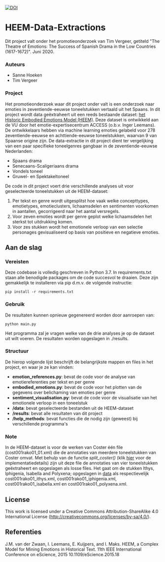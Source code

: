 [![DOI](https://zenodo.org/badge/274731738.svg)](https://zenodo.org/badge/latestdoi/274731738)

# HEEM-Data-Extractions

Dit project valt onder het promotieonderzoek van Tim Vergeer, getiteld "The Theatre of Emotions: The Success of Spanish Drama in the Low Countries (1617-1672)".
Juni 2020.

### Auteurs
- Sanne Hoeken
- Tim Vergeer

### Project

Het promotieonderzoek waar dit project onder valt is een onderzoek naar emoties in zeventiende-eeuwse toneelstukken vertaald uit het Spaans. In dit project wordt data geëxtraheert uit een reeds bestaande dataset: [het Historic Embodied Emotions Model (HEEM)](https://github.com/NLeSC/HEEM-dataset). Deze dataset is ontwikkeld aan de VU door het emotie-expertisecentrum ACCESS (o.b.v. Inger Leemans). De ontwikkelaars hebben via machine learning emoties gelabeld voor 278 zeventiende-eeuwse en achttiende-eeuwse toneelstukken, waarvan 9 van Spaanse origine zijn. 
De data-extractie in dit project dient ter vergelijking van een paar specifieke toneelgenres gangbaar in de zeventiende-eeuwse Nederlanden: 
- Spaans drama
- Senecaans-Scaligeriaans drama
- Vondels toneel
- Gruwel- en Spektakeltoneel

De code in dit project voert drie verschillende analyses uit voor geselecteerde toneelstukken uit de HEEM-dataset: 
1. Per tekst en genre wordt uitgesplitst hoe vaak welke concepttypes, emotietypes, emotieclusters, lichaamsdelen en sentimenten voorkomen in aantallen, gecorrigeerd naar het aantal versregels.
2. Voor zeven emoties wordt per genre geplot welke lichaamsdelen het sterkst tot uitdrukking komen.
3. Voor zes stukken wordt het emotionele verloop van een selectie personages gevisualiseerd op basis van positieve en negatieve emoties.

## Aan de slag

### Vereisten

Deze codebase is volledig geschreven in Python 3.7. In requirements.txt staan alle benodigde packages om de code succesvol te draaien. Deze zijn gemakkelijk te installeren via pip d.m.v. de volgende instructie:

```
pip install -r requirements.txt
```

### Gebruik

De resultaten kunnen opnieuw gegenereerd worden door aanroepen van:

```
python main.py
```

Het programma zal je vragen welke van de drie analyses je op de dataset uit wilt voeren. De resultaten worden opgeslagen in ./results.

### Structuur

De hierop volgende lijst beschrijft de belangrijkste mappen en files in het project, en waar je ze kan vinden:

- **emotion_references.py**: bevat de code voor de analyse van emotiereferenties per tekst en per genre
- **embodied_emotions.py**: bevat de code voor het plotten van de gegevens over belichaming van emoties per genre
- **sentiment_visualisation.py**: bevat de code voor de visualisatie van het emotionele verloop in een toneelstuk
- **/data**: bevat geselecteerde bestanden uit de HEEM-dataset
- **/results**: bevat alle resultaten van dit project
- **/help_methods**: bevat functies die de nodig zijn (geweest) bij verschillende programma's

### Note

In de HEEM-dataset is voor de werken van Coster één file (cost001rako01_01.xml) die de annotaties van meerdere toneelstukken van Coster omvat. Met behulp van de functie *split_coster()* (klik [hier](https://github.com/SanneHoeken/HEEM-Data-Extractions/blob/master/help_methods/split_coster.py) voor de implementatiedetails) zijn uit deze file de annotaties van vier toneelstukken geëxtraheert en opgeslagen als losse files. Het gaat om de stukken Ithys, Iphigenia, Isabella and Polyxena; opgeslagen in [data](https://github.com/SanneHoeken/HEEM-Data-Extractions/tree/master/data/senecaans_scaligeriaans) als respectievelijk cost001rako01_ithys.xml, cost001rako01_iphigenia.xml, cost001rako01_isabella.xml en cost001rako01_polyxena.xml. 

## License
This work is licensed under a Creative Commons Attribution-ShareAlike 4.0 International License (http://creativecommons.org/licenses/by-sa/4.0/).

## Referenties
J.M. van der Zwaan, I. Leemans, E. Kuijpers, and I. Maks. HEEM, a Complex Model for Mining Emotions in Historical Text. 11th IEEE International Conference on eScience, 2015 10.1109/eScience.2015.18
